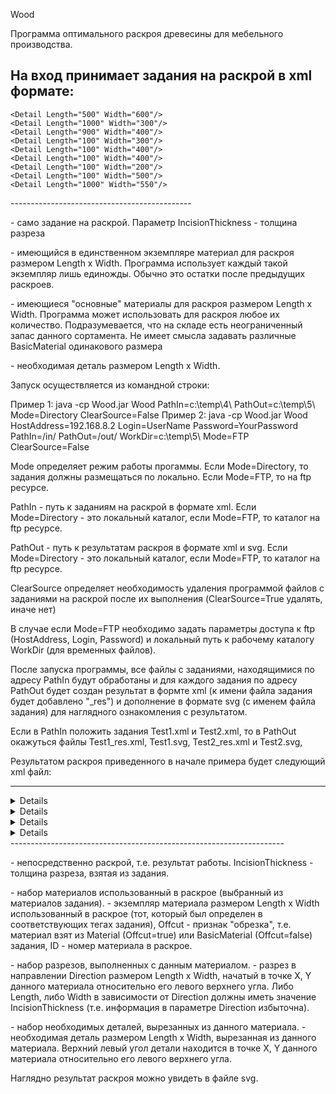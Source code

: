 Wood

Программа оптимального раскроя древесины для мебельного производства.

На вход принимает задания на раскрой в xml формате:
---------------------------------------------
<?xml version="1.0" encoding="UTF-8" standalone="no"?>
<Task IncisionThickness="5">
	<BasicMaterial Length="1000" Width="800"/>
	<BasicMaterial Length="1000" Width="700"/>
	<Material Length="1000" Width="500"/>
	<Material Length="700" Width="300"/>

	<Detail Length="500" Width="600"/>
	<Detail Length="1000" Width="300"/>
	<Detail Length="900" Width="400"/>
	<Detail Length="100" Width="300"/>
	<Detail Length="100" Width="400"/>
	<Detail Length="100" Width="400"/>
	<Detail Length="100" Width="200"/>
	<Detail Length="100" Width="500"/>
	<Detail Length="1000" Width="550"/>
</Task>
---------------------------------------------

<Task/> - само задание на раскрой. Параметр IncisionThickness - толщина разреза

<Material Length="1000" Width="500"/> - имеющийся в единственном экземпляре материал для раскроя 
размером Length х Width. Программа использует каждый такой экземпляр лишь единожды. 
Обычно это остатки после предыдущих раскроев.

<BasicMaterial Length="1000" Width="800"/> - имеющиеся "основные" материалы для раскроя 
размером Length х Width. Программа может использовать для раскроя любое их количество.
Подразумевается, что на складе есть неограниченный запас данного сортамента. Не имеет смысла
задавать различные BasicMaterial одинакового размера

<Detail Length="500" Width="600"/> - необходимая деталь размером Length х Width.

Запуск осуществляется из командной строки:

Пример 1:
java -cp Wood.jar Wood PathIn=c:\temp\4\ PathOut=c:\temp\5\ Mode=Directory ClearSource=False
Пример 2:
java -cp Wood.jar Wood HostAddress=192.168.8.2 Login=UserName Password=YourPassword PathIn=/in/ PathOut=/out/ WorkDir=c:\temp\5\ Mode=FTP ClearSource=False

Mode определяет режим работы прогаммы. Если Mode=Directory, то задания должны размещаться по локально. Если  Mode=FTP, то на ftp ресурсе.

PathIn - путь к заданиям на раскрой в формате xml. Если Mode=Directory - это локальный каталог, если Mode=FTP, то каталог на ftp ресурсе.

PathOut - путь к результатам раскроя в формате xml и svg. Если Mode=Directory - это локальный каталог, если Mode=FTP, то каталог на ftp ресурсе.

ClearSource определяет необходимость удаления программой файлов с заданиями на раскрой после их выполнения (ClearSource=True удалять, иначе нет)

В случае если Mode=FTP необходимо задать параметры доступа к ftp (HostAddress, Login, Password) и локальный путь к рабочему каталогу WorkDir (для временных файлов).

После запуска программы, все файлы с заданиями, находящимися по адресу PathIn будут обработаны и для каждого задания
по адресу PathOut будет создан результат в формте xml (к имени файла задания будет добавлено "_res") и дополнение в формате svg 
(с именем файла задания) для наглядного ознакомления с результатом.

Если в PathIn положить задания Test1.xml и Test2.xml, то в PathOut окажуться файлы Test1_res.xml, Test1.svg, Test2_res.xml и Test2.svg,

Результатом раскроя приведенного в начале примера будет следующий xml файл:

--------------------------------------------------------------------
<?xml version="1.0" encoding="utf-8" standalone="no"?>
<Cut IncisionThickness="5">
  <Materials>
    <Material ID="0" Length="1000" Offcut="true" Width="500">
      <Incisions>
        <Incision Direction="Horizontal" Length="5" Width="500" X="0" Y="600" />
        <Incision Direction="Horizontal" Length="5" Width="500" X="0" Y="705" />
        <Incision Direction="Vertical" Length="100" Width="5" X="400" Y="605" />
        <Incision Direction="Vertical" Length="290" Width="5" X="100" Y="710" />
        <Incision Direction="Horizontal" Length="5" Width="100" X="0" Y="910" />
      </Incisions>
      <Details>
        <Detail Length="600" Width="500" X="0" Y="0" />
        <Detail Length="100" Width="400" X="0" Y="605" />
        <Detail Length="200" Width="100" X="0" Y="710" />
      </Details>
    </Material>
    <Material ID="3" Length="1000" Offcut="false" Width="700">
      <Incisions>
        <Incision Direction="Vertical" Length="1000" Width="5" X="550" Y="0" />
        <Incision Direction="Vertical" Length="1000" Width="5" X="655" Y="0" />
        <Incision Direction="Horizontal" Length="5" Width="100" X="555" Y="500" />
        <Incision Direction="Horizontal" Length="5" Width="100" X="555" Y="905" />
      </Incisions>
      <Details>
        <Detail Length="1000" Width="550" X="0" Y="0" />
        <Detail Length="500" Width="100" X="555" Y="0" />
        <Detail Length="400" Width="100" X="555" Y="505" />
      </Details>
    </Material>
    <Material ID="2" Length="1000" Offcut="false" Width="800">
      <Incisions>
        <Incision Direction="Vertical" Length="1000" Width="5" X="400" Y="0" />
        <Incision Direction="Horizontal" Length="5" Width="400" X="0" Y="900" />
        <Incision Direction="Vertical" Length="1000" Width="5" X="705" Y="0" />
      </Incisions>
      <Details>
        <Detail Length="900" Width="400" X="0" Y="0" />
        <Detail Length="1000" Width="300" X="405" Y="0" />
      </Details>
    </Material>
    <Material ID="1" Length="700" Offcut="true" Width="300">
      <Incisions>
        <Incision Direction="Horizontal" Length="5" Width="300" X="0" Y="100" />
      </Incisions>
      <Details>
        <Detail Length="100" Width="300" X="0" Y="0" />
      </Details>
    </Material>
  </Materials>
</Cut>
--------------------------------------------------------------------

<Cut/> - непосредственно раскрой, т.е. результат работы.
IncisionThickness - толщина разреза, взятая из задания.

<Materials> - набор материалов использованный в раскрое (выбранный из материалов задания).
<Material ID="0" Length="1000" Offcut="true" Width="500"> - экземпляр материала размером 
Length х Width использованный в раскрое (тот, который был определен в соответствующих тегах задания), 
Offcut - признак "обрезка", т.е. материал взят из Material (Offcut=true) или BasicMaterial (Offcut=false) задания, 
ID - номер материала в раскрое.

<Incisions/> - набор разрезов, выполненных с данным материалом.
<Incision Direction="Horizontal" Length="5" Width="300" X="0" Y="100" /> - разрез в направлении Direction размером Length х Width, 
начатый в точке X, Y данного материала относительно его левого верхнего угла. Либо Length, либо Width в зависимости от Direction должны иметь 
значение IncisionThickness (т.е. информация в параметре Direction избыточна).

</Details> - набор необходимых деталей, вырезанных из данного материала.
<Detail Length="100" Width="300" X="0" Y="0" /> - необходимая деталь размером Length х Width, вырезанная из данного материала. 
Верхний левый угол детали находится в точке X, Y данного материала относительно его левого верхнего угла.

Наглядно результат раскроя можно увидеть в файле svg.
